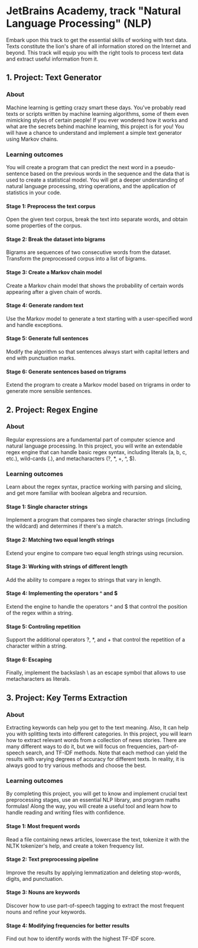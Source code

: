 # JetBrains Academy, track "Natural Language Processing" (NLP)

Embark upon this track to get the essential skills of working with text data. Texts constitute the lion's share of all information stored on the Internet and beyond. This track will equip you with the right tools to process text data and extract useful information from it.


## 1. Project: Text Generator

### About

Machine learning is getting crazy smart these days. You've probably read texts or scripts written by machine learning algorithms, some of them even mimicking styles of certain people! If you ever wondered how it works and what are the secrets behind machine learning, this project is for you! You will have a chance to understand and implement a simple text generator using Markov chains.

### Learning outcomes
You will create a program that can predict the next word in a pseudo-sentence based on the previous words in the sequence and the data that is used to create a statistical model. You will get a deeper understanding of natural language processing, string operations, and the application of statistics in your code.

#### Stage 1: Preprocess the text corpus

Open the given text corpus, break the text into separate words, and obtain some properties of the corpus.

#### Stage 2: Break the dataset into bigrams

Bigrams are sequences of two consecutive words from the dataset. Transform the preprocessed corpus into a list of bigrams.

#### Stage 3: Create a Markov chain model

Create a Markov chain model that shows the probability of certain words appearing after a given chain of words.

#### Stage 4: Generate random text

Use the Markov model to generate a text starting with a user-specified word and handle exceptions.

#### Stage 5: Generate full sentences

Modify the algorithm so that sentences always start with capital letters and end with punctuation marks.

#### Stage 6: Generate sentences based on trigrams

Extend the program to create a Markov model based on trigrams in order to generate more sensible sentences.


## 2. Project: Regex Engine

### About

Regular expressions are a fundamental part of computer science and natural language processing. In this project, you will write an extendable regex engine that can handle basic regex syntax, including literals (a, b, c, etc.), wild-cards (.), and metacharacters (?, *, +, ^, $).

### Learning outcomes

Learn about the regex syntax, practice working with parsing and slicing, and get more familiar with boolean algebra and recursion.

#### Stage 1: Single character strings

Implement a program that compares two single character strings (including the wildcard) and determines if there's a match.

#### Stage 2: Matching two equal length strings

Extend your engine to compare two equal length strings using recursion.

#### Stage 3: Working with strings of different length

Add the ability to compare a regex to strings that vary in length.

#### Stage 4: Implementing the operators ^ and $

Extend the engine to handle the operators ^ and $ that control the position of the regex within a string.

#### Stage 5: Controling repetition

Support the additional operators ?, *, and + that control the repetition of a character within a string.

#### Stage 6: Escaping

Finally, implement the backslash \ as an escape symbol that allows to use metacharacters as literals.


## 3. Project: Key Terms Extraction

### About

Extracting keywords can help you get to the text meaning. Also, It can help you with splitting texts into different categories. In this project, you will learn how to extract relevant words from a collection of news stories. There are many different ways to do it, but we will focus on frequencies, part-of-speech search, and TF-IDF methods. Note that each method can yield the results with varying degrees of accuracy for different texts. In reality, it is always good to try various methods and choose the best.

### Learning outcomes

By completing this project, you will get to know and implement crucial text preprocessing stages, use an essential NLP library, and program maths formulas! Along the way, you will create a useful tool and learn how to handle reading and writing files with confidence.

#### Stage 1: Most frequent words

Read a file containing news articles, lowercase the text, tokenize it with the NLTK tokenizer's help, and create a token frequency list.

#### Stage 2: Text preprocessing pipeline

Improve the results by applying lemmatization and deleting stop-words, digits, and punctuation.

#### Stage 3: Nouns are keywords

Discover how to use part-of-speech tagging to extract the most frequent nouns and refine your keywords.

#### Stage 4: Modifying frequencies for better results

Find out how to identify words with the highest TF-IDF score.
